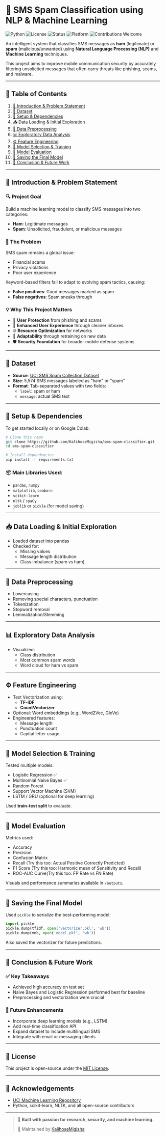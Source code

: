 # 📱 SMS Spam Classification using NLP & Machine Learning
![Python](https://img.shields.io/badge/Python-3.10-blue?logo=python)
![License](https://img.shields.io/badge/License-MIT-green)
![Status](https://img.shields.io/badge/Project-Completed-brightgreen)
![Platform](https://img.shields.io/badge/Platform-Google%20Colab-yellow)
![Contributions Welcome](https://img.shields.io/badge/Contributions-Welcome-blueviolet)

An intelligent system that classifies SMS messages as **ham** (legitimate) or **spam** (malicious/unwanted) using **Natural Language Processing (NLP)** and **Machine Learning** techniques.

This project aims to improve mobile communication security by accurately filtering unsolicited messages that often carry threats like phishing, scams, and malware.

---

## 🧭 Table of Contents
1. [📘 Introduction & Problem Statement](#📘-introduction--problem-statement)
2. [📂 Dataset](#📂-dataset)
3. [🔧 Setup & Dependencies](#🔧-setup--dependencies)
4. [📥 Data Loading & Initial Exploration](#📥-data-loading--initial-exploration)
5. [🧼 Data Preprocessing](#🧼-data-preprocessing)
6. [📊 Exploratory Data Analysis](#📊-exploratory-data-analysis)
7. [⚙️ Feature Engineering](#⚙️-feature-engineering)
8. [🤖 Model Selection & Training](#🤖-model-selection--training)
9. [🧪 Model Evaluation](#🧪-model-evaluation)
10. [💾 Saving the Final Model](#💾-saving-the-final-model)
11. [🔮 Conclusion & Future Work](#🔮-conclusion--future-work)

---

## 📘 Introduction & Problem Statement

### 🔍 Project Goal
Build a machine learning model to classify SMS messages into two categories:
- **Ham**: Legitimate messages
- **Spam**: Unsolicited, fraudulent, or malicious messages

### 🚨 The Problem
SMS spam remains a global issue:
- Financial scams
- Privacy violations
- Poor user experience

Keyword-based filters fail to adapt to evolving spam tactics, causing:
- **False positives**: Good messages marked as spam
- **False negatives**: Spam sneaks through

### 💡 Why This Project Matters
- 🔐 **User Protection** from phishing and scams
- 📱 **Enhanced User Experience** through cleaner inboxes
- 🌐 **Resource Optimization** for networks
- 🧠 **Adaptability** through retraining on new data
- 🛡️ **Security Foundation** for broader mobile defense systems

---

## 📂 Dataset

- **Source**: [UCI SMS Spam Collection Dataset](https://archive.ics.uci.edu/ml/datasets/sms+spam+collection)
- **Size**: 5,574 SMS messages labeled as "ham" or "spam"
- **Format**: Tab-separated values with two fields:
  - `label`: spam or ham
  - `message`: actual SMS text

---

## 🔧 Setup & Dependencies

To get started locally or on Google Colab:

```bash
# Clone this repo
git clone https://github.com/KalihoseMigisha/sms-spam-classifier.git
cd sms-spam-classifier

# Install dependencies
pip install -r requirements.txt
```

### 📦 Main Libraries Used:
- `pandas`, `numpy`
- `matplotlib`, `seaborn`
- `scikit-learn`
- `nltk` / `spaCy`
- `joblib` or `pickle` (for model saving)

---

## 📥 Data Loading & Initial Exploration

- Loaded dataset into pandas
- Checked for:
  - Missing values
  - Message length distribution
  - Class imbalance (spam vs ham)

---

## 🧼 Data Preprocessing

- Lowercasing
- Removing special characters, punctuation
- Tokenization
- Stopword removal
- Lemmatization/Stemming

---

## 📊 Exploratory Data Analysis

- Visualized:
  - Class distribution
  - Most common spam words
  - Word cloud for ham vs spam

---

## ⚙️ Feature Engineering

- Text Vectorization using:
  - **TF-IDF**
  - **CountVectorizer**
- Optional: Word embeddings (e.g., Word2Vec, GloVe)
- Engineered features:
  - Message length
  - Punctuation count
  - Capital letter usage

---

## 🤖 Model Selection & Training

Tested multiple models:
- Logistic Regression ✅
- Multinomial Naive Bayes ✅
- Random Forest
- Support Vector Machine (SVM)
- LSTM / GRU (optional for deep learning)

Used **train-test split** to evaluate.

---

## 🧪 Model Evaluation

Metrics used:
- Accuracy
- Precision
- Confusion Matrix
- Recall (Try this too: Actual Positive Correctly Predicted)
- F1 Score (Try this too: Harmonic mean of Sensitivity and Recall)
- ROC-AUC Curve(Try this too: FP Rate vs FN Rate)

Visuals and performance summaries available in `/outputs`.

---

## 💾 Saving the Final Model

Used `pickle` to serialize the best-performing model:
```python
import pickle
pickle.dump(tfidf, open('vectorizer.pkl', 'wb'))
pickle.dump(mnb, open('model.pkl', 'wb'))
```

Also saved the vectorizer for future predictions.

---

## 🔮 Conclusion & Future Work

### ✅ Key Takeaways
- Achieved high accuracy on test set
- Naive Bayes and Logistic Regression performed best for baseline
- Preprocessing and vectorization were crucial

### 🔭 Future Enhancements
- Incorporate deep learning models (e.g., LSTM)
- Add real-time classification API
- Expand dataset to include multilingual SMS
- Integrate with email or messaging clients

---

## 📎 License

This project is open-source under the [MIT License](LICENSE).

---

## 🙌 Acknowledgements

- [UCI Machine Learning Repository](https://archive.ics.uci.edu/ml/datasets/sms+spam+collection)
- Python, scikit-learn, NLTK, and all open-source contributors

---

> 🚀 **Built with passion for research, security, and machine learning.**
>  
> 💼 Maintained by [KalihoseMigisha](https://github.com/KalihoseMigisha)

